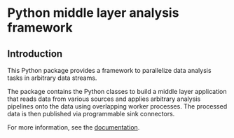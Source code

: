 # Python middle layer analysis framework

## Introduction

This Python package provides a framework to parallelize data analysis tasks in arbitrary data streams.

The package contains the Python classes to build a middle layer application that reads data from various sources and applies arbitrary analysis pipelines onto the data using overlapping worker processes. The processed data is then published via programmable sink connectors.

For more information, see the [documentation](https://mls.pages.desy.de/kaldera-electrons/python-doocs-middlelayer/).
